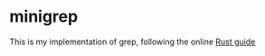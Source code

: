 # minigrep
This is my implementation of grep, following the online [Rust guide](https://doc.rust-lang.org/book/title-page.html) 
